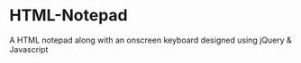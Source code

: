 # HTML-Notepad
A HTML notepad along with an onscreen keyboard designed using jQuery &amp; Javascript
